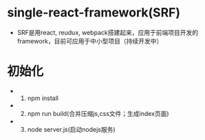 # single-react-framework(SRF)
* SRF是用react, reudux, webpack搭建起来，应用于前端项目开发的framework，目前可应用于中小型项目（持续开发中）

# 初始化
* 1. npm install
* 2. npm run build(合并压缩js,css文件；生成index页面)
* 3. node server.js(启动nodejs服务)

